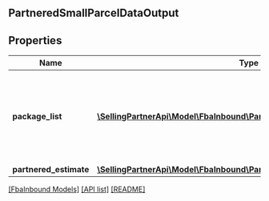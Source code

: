 ## PartneredSmallParcelDataOutput

## Properties

Name | Type | Description | Notes
------------ | ------------- | ------------- | -------------
**package_list** | [**\SellingPartnerApi\Model\FbaInbound\PartneredSmallParcelPackageOutput[]**](PartneredSmallParcelPackageOutput.md) | A list of packages, including shipping information from the Amazon-partnered carrier. |
**partnered_estimate** | [**\SellingPartnerApi\Model\FbaInbound\PartneredEstimate**](PartneredEstimate.md) |  | [optional]

[[FbaInbound Models]](../) [[API list]](../../Api) [[README]](../../../README.md)

